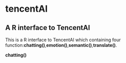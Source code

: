 # tencentAI
## A R interface to TencentAI
This is a R interface to TencentAI which containing four function:**chatting()**,**emotion()**,**semantic()**,**translate()**. 

**chatting()**
